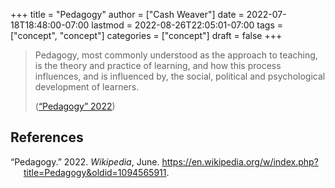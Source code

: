 +++
title = "Pedagogy"
author = ["Cash Weaver"]
date = 2022-07-18T18:48:00-07:00
lastmod = 2022-08-26T22:05:01-07:00
tags = ["concept", "concept"]
categories = ["concept"]
draft = false
+++

> Pedagogy, most commonly understood as the approach to teaching, is the theory and practice of learning, and how this process influences, and is influenced by, the social, political and psychological development of learners.
>
> (<a href="#citeproc_bib_item_1">“Pedagogy” 2022</a>)

## References

<style>.csl-entry{text-indent: -1.5em; margin-left: 1.5em;}</style><div class="csl-bib-body">
  <div class="csl-entry"><a id="citeproc_bib_item_1"></a>“Pedagogy.” 2022. <i>Wikipedia</i>, June. <a href="https://en.wikipedia.org/w/index.php?title=Pedagogy&oldid=1094565911">https://en.wikipedia.org/w/index.php?title=Pedagogy&#38;oldid=1094565911</a>.</div>
</div>
